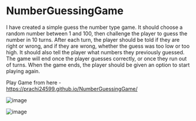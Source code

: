 # NumberGuessingGame

I have created a simple guess the number type game. It should choose a random number between 1 and 100, then challenge the player to guess the number in 10 turns. After each turn, the player should be told if they are right or wrong, and if they are wrong, whether the guess was too low or too high. It should also tell the player what numbers they previously guessed. The game will end once the player guesses correctly, or once they run out of turns. When the game ends, the player should be given an option to start playing again.


Play Game from here - https://prachi24599.github.io/NumberGuessingGame/


![image](https://user-images.githubusercontent.com/54476598/236019087-5e3caa9d-c3ca-43aa-b2b0-50441d8cdd9a.png)

![image](https://user-images.githubusercontent.com/54476598/236019202-8560c565-3870-4af2-b47f-2228e2a67ada.png)
